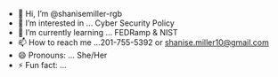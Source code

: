 - 👋 Hi, I’m @shanisemiller-rgb
- 👀 I’m interested in ... Cyber Security Policy 
- 🌱 I’m currently learning ... FEDRamp & NIST
- 📫 How to reach me ...201-755-5392 or shanise.miller10@gmail.com
- 😄 Pronouns: ... She/Her
- ⚡ Fun fact: ...

<!---
shanisemiller-rgb/shanisemiller-rgb is a ✨ special ✨ repository because its `README.md` (this file) appears on your GitHub profile.
You can click the Preview link to take a look at your changes.
--->
